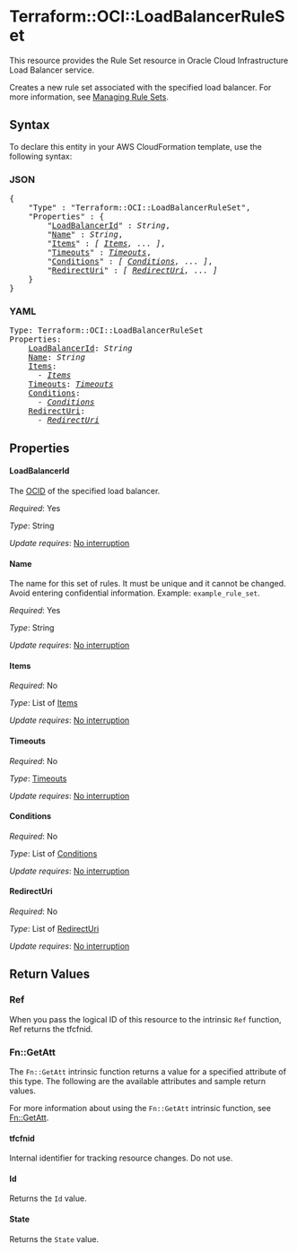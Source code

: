 # Terraform::OCI::LoadBalancerRuleSet

This resource provides the Rule Set resource in Oracle Cloud Infrastructure Load Balancer service.

Creates a new rule set associated with the specified load balancer. For more information, see
[Managing Rule Sets](https://docs.cloud.oracle.com/iaas/Content/Balance/Tasks/managingrulesets.htm).

## Syntax

To declare this entity in your AWS CloudFormation template, use the following syntax:

### JSON

<pre>
{
    "Type" : "Terraform::OCI::LoadBalancerRuleSet",
    "Properties" : {
        "<a href="#loadbalancerid" title="LoadBalancerId">LoadBalancerId</a>" : <i>String</i>,
        "<a href="#name" title="Name">Name</a>" : <i>String</i>,
        "<a href="#items" title="Items">Items</a>" : <i>[ <a href="items.md">Items</a>, ... ]</i>,
        "<a href="#timeouts" title="Timeouts">Timeouts</a>" : <i><a href="timeouts.md">Timeouts</a></i>,
        "<a href="#conditions" title="Conditions">Conditions</a>" : <i>[ <a href="conditions.md">Conditions</a>, ... ]</i>,
        "<a href="#redirecturi" title="RedirectUri">RedirectUri</a>" : <i>[ <a href="redirecturi.md">RedirectUri</a>, ... ]</i>
    }
}
</pre>

### YAML

<pre>
Type: Terraform::OCI::LoadBalancerRuleSet
Properties:
    <a href="#loadbalancerid" title="LoadBalancerId">LoadBalancerId</a>: <i>String</i>
    <a href="#name" title="Name">Name</a>: <i>String</i>
    <a href="#items" title="Items">Items</a>: <i>
      - <a href="items.md">Items</a></i>
    <a href="#timeouts" title="Timeouts">Timeouts</a>: <i><a href="timeouts.md">Timeouts</a></i>
    <a href="#conditions" title="Conditions">Conditions</a>: <i>
      - <a href="conditions.md">Conditions</a></i>
    <a href="#redirecturi" title="RedirectUri">RedirectUri</a>: <i>
      - <a href="redirecturi.md">RedirectUri</a></i>
</pre>

## Properties

#### LoadBalancerId

The [OCID](https://docs.cloud.oracle.com/iaas/Content/General/Concepts/identifiers.htm) of the specified load balancer.

_Required_: Yes

_Type_: String

_Update requires_: [No interruption](https://docs.aws.amazon.com/AWSCloudFormation/latest/UserGuide/using-cfn-updating-stacks-update-behaviors.html#update-no-interrupt)

#### Name

The name for this set of rules. It must be unique and it cannot be changed. Avoid entering confidential information.  Example: `example_rule_set`.

_Required_: Yes

_Type_: String

_Update requires_: [No interruption](https://docs.aws.amazon.com/AWSCloudFormation/latest/UserGuide/using-cfn-updating-stacks-update-behaviors.html#update-no-interrupt)

#### Items

_Required_: No

_Type_: List of <a href="items.md">Items</a>

_Update requires_: [No interruption](https://docs.aws.amazon.com/AWSCloudFormation/latest/UserGuide/using-cfn-updating-stacks-update-behaviors.html#update-no-interrupt)

#### Timeouts

_Required_: No

_Type_: <a href="timeouts.md">Timeouts</a>

_Update requires_: [No interruption](https://docs.aws.amazon.com/AWSCloudFormation/latest/UserGuide/using-cfn-updating-stacks-update-behaviors.html#update-no-interrupt)

#### Conditions

_Required_: No

_Type_: List of <a href="conditions.md">Conditions</a>

_Update requires_: [No interruption](https://docs.aws.amazon.com/AWSCloudFormation/latest/UserGuide/using-cfn-updating-stacks-update-behaviors.html#update-no-interrupt)

#### RedirectUri

_Required_: No

_Type_: List of <a href="redirecturi.md">RedirectUri</a>

_Update requires_: [No interruption](https://docs.aws.amazon.com/AWSCloudFormation/latest/UserGuide/using-cfn-updating-stacks-update-behaviors.html#update-no-interrupt)

## Return Values

### Ref

When you pass the logical ID of this resource to the intrinsic `Ref` function, Ref returns the tfcfnid.

### Fn::GetAtt

The `Fn::GetAtt` intrinsic function returns a value for a specified attribute of this type. The following are the available attributes and sample return values.

For more information about using the `Fn::GetAtt` intrinsic function, see [Fn::GetAtt](https://docs.aws.amazon.com/AWSCloudFormation/latest/UserGuide/intrinsic-function-reference-getatt.html).

#### tfcfnid

Internal identifier for tracking resource changes. Do not use.

#### Id

Returns the <code>Id</code> value.

#### State

Returns the <code>State</code> value.

